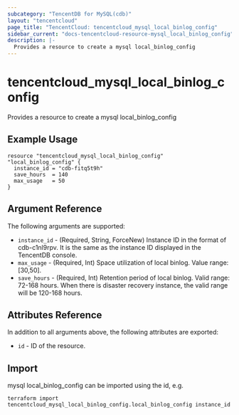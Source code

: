 ```yaml
---
subcategory: "TencentDB for MySQL(cdb)"
layout: "tencentcloud"
page_title: "TencentCloud: tencentcloud_mysql_local_binlog_config"
sidebar_current: "docs-tencentcloud-resource-mysql_local_binlog_config"
description: |-
  Provides a resource to create a mysql local_binlog_config
---
```


# tencentcloud_mysql_local_binlog_config

Provides a resource to create a mysql local_binlog_config

## Example Usage

```hcl
resource "tencentcloud_mysql_local_binlog_config" "local_binlog_config" {
  instance_id = "cdb-fitq5t9h"
  save_hours  = 140
  max_usage   = 50
}
```

## Argument Reference

The following arguments are supported:

* `instance_id` - (Required, String, ForceNew) Instance ID in the format of cdb-c1nl9rpv. It is the same as the instance ID displayed in the TencentDB console.
* `max_usage` - (Required, Int) Space utilization of local binlog. Value range: [30,50].
* `save_hours` - (Required, Int) Retention period of local binlog. Valid range: 72-168 hours. When there is disaster recovery instance, the valid range will be 120-168 hours.

## Attributes Reference

In addition to all arguments above, the following attributes are exported:

* `id` - ID of the resource.



## Import

mysql local_binlog_config can be imported using the id, e.g.

```
terraform import tencentcloud_mysql_local_binlog_config.local_binlog_config instance_id
```

